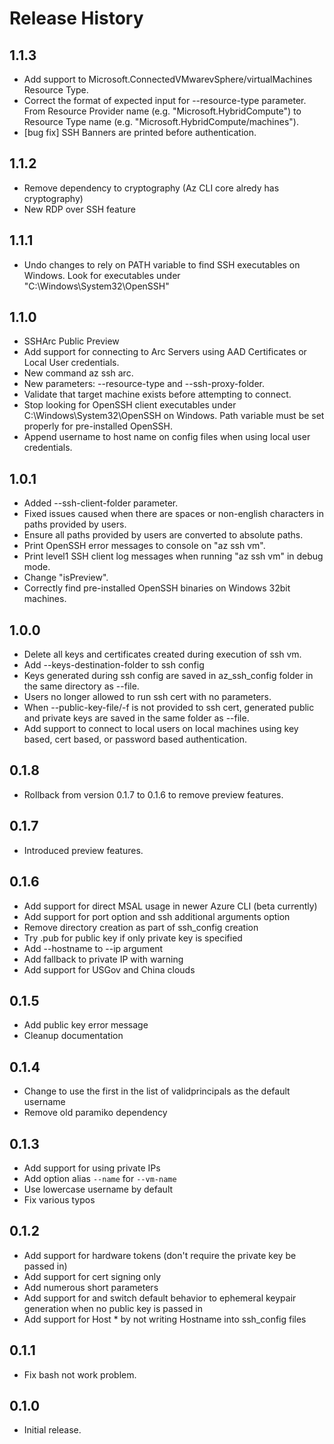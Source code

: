 Release History
===============
1.1.3
-----
* Add support to Microsoft.ConnectedVMwarevSphere/virtualMachines Resource Type.
* Correct the format of expected input for --resource-type parameter. From Resource Provider name (e.g. "Microsoft.HybridCompute") to Resource Type name (e.g. "Microsoft.HybridCompute/machines").
* [bug fix] SSH Banners are printed before authentication.

1.1.2
-----
* Remove dependency to cryptography (Az CLI core alredy has cryptography)
* New RDP over SSH feature

1.1.1
-----
* Undo changes to rely on PATH variable to find SSH executables on Windows. Look for executables under "C:\Windows\System32\OpenSSH"

1.1.0
-----
* SSHArc Public Preview
* Add support for connecting to Arc Servers using AAD Certificates or Local User credentials.
* New command az ssh arc.
* New parameters: --resource-type and --ssh-proxy-folder.
* Validate that target machine exists before attempting to connect.
* Stop looking for OpenSSH client executables under C:\Windows\System32\OpenSSH on Windows. Path variable must be set properly for pre-installed OpenSSH.
* Append username to host name on config files when using local user credentials.

1.0.1
-----
* Added --ssh-client-folder parameter.
* Fixed issues caused when there are spaces or non-english characters in paths provided by users.
* Ensure all paths provided by users are converted to absolute paths.
* Print OpenSSH error messages to console on "az ssh vm".
* Print level1 SSH client log messages when running "az ssh vm" in debug mode.
* Change "isPreview".
* Correctly find pre-installed OpenSSH binaries on Windows 32bit machines.

1.0.0
-----
* Delete all keys and certificates created during execution of ssh vm.
* Add --keys-destination-folder to ssh config
* Keys generated during ssh config are saved in az_ssh_config folder in the same directory as --file.
* Users no longer allowed to run ssh cert with no parameters. 
* When --public-key-file/-f is not provided to ssh cert, generated public and private keys are saved in the same folder as --file.
* Add support to connect to local users on local machines using key based, cert based, or password based authentication.

0.1.8
-----
* Rollback from version 0.1.7 to 0.1.6 to remove preview features.

0.1.7
-----
* Introduced preview features.

0.1.6
-----
* Add support for direct MSAL usage in newer Azure CLI (beta currently)
* Add support for port option and ssh additional arguments option
* Remove directory creation as part of ssh_config creation
* Try .pub for public key if only private key is specified
* Add --hostname to --ip argument
* Add fallback to private IP with warning
* Add support for USGov and China clouds

0.1.5
-----
* Add public key error message
* Cleanup documentation

0.1.4
-----
* Change to use the first in the list of validprincipals as the default username
* Remove old paramiko dependency

0.1.3
-----
* Add support for using private IPs
* Add option alias `--name` for `--vm-name`
* Use lowercase username by default
* Fix various typos

0.1.2
-----
* Add support for hardware tokens (don't require the private key be passed in)
* Add support for cert signing only
* Add numerous short parameters
* Add support for and switch default behavior to ephemeral keypair generation when no public key is passed in
* Add support for Host * by not writing Hostname into ssh_config files

0.1.1
-----
* Fix bash not work problem.

0.1.0
-----
* Initial release.